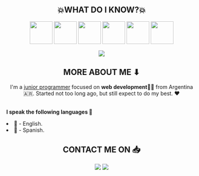 <h2 align="center"> 💥WHAT DO I KNOW?💥 </h2>

  <p align="center">
  <img src="https://user-images.githubusercontent.com/25181517/192158954-f88b5814-d510-4564-b285-dff7d6400dad.png" width="60px">
  <img src="https://user-images.githubusercontent.com/25181517/183898674-75a4a1b1-f960-4ea9-abcb-637170a00a75.png" width="60px">
  <img src="https://user-images.githubusercontent.com/25181517/117447155-6a868a00-af3d-11eb-9cfe-245df15c9f3f.png" width="60px">
  <img src="https://user-images.githubusercontent.com/25181517/183568594-85e280a7-0d7e-4d1a-9028-c8c2209e073c.png" width="60px">
  <img src="https://user-images.githubusercontent.com/25181517/183897015-94a058a6-b86e-4e42-a37f-bf92061753e5.png" width="60px">
  <img src="https://user-images.githubusercontent.com/25181517/183896128-ec99105a-ec1a-4d85-b08b-1aa1620b2046.png" width="60px">
  </p>
<p align="center">
  <img src="https://github-readme-stats.vercel.app/api/top-langs/?username=Aragon-Joaquin&layout=compact">
</p>

<h2 align="center"> MORE ABOUT ME ⬇</h2>
<p align="center">
I'm a <u>junior programmer</u> focused on <b>web development🙇‍♂️</b> from Argentina 🇦🇷. Started not too long ago, but still expect to do my best. ❤
<p>
  <br>
<span>
<b>I speak the following languages 🌟</b>
<li>📘 - English.</li>
<li>📕 - Spanish.</li>
</span>

<h2 align="center"> CONTACT ME ON 📥</h2>
<p align="center">
  <a href="www.linkedin.com/in/aragon-joaquin" target="_blank"><img src="https://img.shields.io/badge/LinkedIn-True?style=for-the-badge&logoColor=%235865F2&label=LinkedIn&color=%230A66C2"></a>
  <a><img src="https://img.shields.io/badge/aragon2004-Username?style=for-the-badge&logo=discord&label=Discord&color=%235865F2"></a>
</p>

<!---
Aragon-Joaquin/Aragon-Joaquin is a ✨ special ✨ repository because its `README.md` (this file) appears on your GitHub profile.
You can click the Preview link to take a look at your changes.
--->
